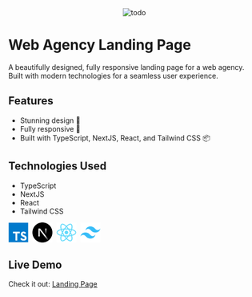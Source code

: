 <div align="center">
  <img src="https://github.com/user-attachments/assets/f69f2f0b-c7d1-486d-aaee-5383dfabd5a1" alt="todo">
</div>

# Web Agency Landing Page

A beautifully designed, fully responsive landing page for a web agency. Built with modern technologies for a seamless user experience.

## Features

- Stunning design :art:
- Fully responsive :iphone:
- Built with TypeScript, NextJS, React, and Tailwind CSS :package:

## Technologies Used

- TypeScript  
- NextJS
- React
- Tailwind CSS

<img src="https://github.com/devicons/devicon/blob/master/icons/typescript/typescript-original.svg" title="TypeScript" alt="TypeScript" width="40" height="40"/>&nbsp;
<img src="https://github.com/devicons/devicon/blob/master/icons/nextjs/nextjs-original.svg" title="NextJS" alt="NextJS" width="40" height="40"/>&nbsp;
<img src="https://github.com/devicons/devicon/blob/master/icons/react/react-original.svg" title="React" alt="React" width="40" height="40"/>&nbsp;
<img src="https://github.com/devicons/devicon/blob/master/icons/tailwindcss/tailwindcss-original.svg" title="Tailwind CSS" alt="Tailwind CSS" width="40" height="40"/>&nbsp;

## Live Demo

Check it out: [Landing Page](https://mlvweb.com/)


